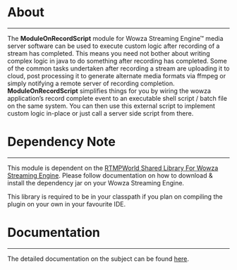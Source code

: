 # About
---


The **ModuleOnRecordScript** module for Wowza Streaming Engine™ media server software can be used to execute custom logic after recording of a stream has completed. This means you need not bother about writing complex logic in java to do something after recording has completed. Some of the common tasks undertaken after recording a stream are uploading it to cloud, post processing it to generate alternate media formats via ffmpeg or simply notifying a remote server of recording completion. **ModuleOnRecordScript**  simplifies things for you by wiring the wowza application’s record complete event to an executable shell script / batch file on the same system. You can then use this external script to implement custom logic in-place or just call a server side script from there.

# Dependency Note
---

This module is dependent on the [RTMPWorld Shared Library For Wowza Streaming Engine](https://rtmpworld.com/product/rtmpworld-wowza-streaming-engine-utilities/). Please follow documentation on how to download & install the dependency jar on your Wowza Streaming Engine.

This library is required to be in your classpath if you plan on compiling the plugin on your own in your favourite IDE.

# Documentation
---

The detailed documentation on the subject can be found [here](https://rtmpworld.com/blog/execute-custom-logic-via-shell-script-after-recording-a-stream-in-the-wowza-streaming-engine/).
